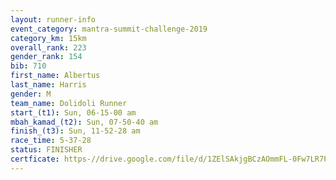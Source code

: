 ```yaml
---
layout: runner-info 
event_category: mantra-summit-challenge-2019 
category_km: 15km 
overall_rank: 223
gender_rank: 154
bib: 710
first_name: Albertus
last_name: Harris
gender: M
team_name: Dolidoli Runner
start_(t1): Sun, 06-15-00 am
mbah_kamad_(t2): Sun, 07-50-40 am
finish_(t3): Sun, 11-52-28 am
race_time: 5-37-28
status: FINISHER
certficate: https-//drive.google.com/file/d/1ZElSAkjgBCzAOmmFL-0Fw7LR7PkfaNSi/view?usp=sharing
---
```

